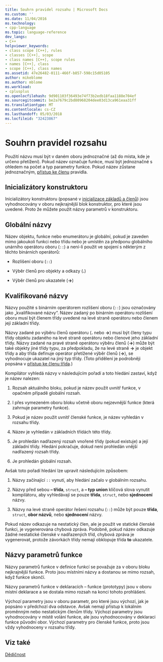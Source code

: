 ```yaml
---
title: Souhrn pravidel rozsahu | Microsoft Docs
ms.custom: ''
ms.date: 11/04/2016
ms.technology:
- cpp-language
ms.topic: language-reference
dev_langs:
- C++
helpviewer_keywords:
- class scope [C++], rules
- classes [C++], scope
- class names [C++], scope rules
- names [C++], class
- scope [C++], class names
ms.assetid: 47e26482-0111-466f-b857-598c15d05105
author: mikeblome
ms.author: mblome
ms.workload:
- cplusplus
ms.openlocfilehash: 9d901103f36493e74f73b2edb18faa1188e704ef
ms.sourcegitcommit: be2a7679c2bd80968204dee03d13ca961eaa31ff
ms.translationtype: MT
ms.contentlocale: cs-CZ
ms.lasthandoff: 05/03/2018
ms.locfileid: "32423867"
---
```

# <a name="summary-of-scope-rules"></a>Souhrn pravidel rozsahu
Použití názvu musí být v daném oboru jednoznačné (až do místa, kde je určeno přetížení). Pokud název označuje funkce, musí být jednoznačné s ohledem na počet a typ parametry funkce. Pokud název zůstane jednoznačným, [přístup ke členu](../cpp/member-access-control-cpp.md) pravidla.  
  
## <a name="constructor-initializers"></a>Inicializátory konstruktoru  
 Inicializátory konstruktoru (popsané v [inicializace základů a členů](http://msdn.microsoft.com/en-us/2f71377e-2b6b-49da-9a26-18e9b40226a1)) jsou vyhodnocovány v oboru nejkrajnější blok konstruktor, pro které jsou uvedené. Proto že můžete použít názvy parametrů v konstruktoru.  
  
## <a name="global-names"></a>Globální názvy  
 Název objektu, funkce nebo enumerátoru je globální, pokud je zaveden mimo jakoukoli funkci nebo třídu nebo je umístěn za předponu globálního unárního operátoru oboru (`::`) a není-li použit ve spojení s některým z těchto binárních operátorů:  
  
-   Rozlišení oboru (`::`)  
  
-   Výběr členů pro objekty a odkazy (**.**)  
  
-   Výběr členů pro ukazatele (**->**)  
  
## <a name="qualified-names"></a>Kvalifikované názvy  
 Názvy použité s binárním operátorem rozlišení oboru (`::`) jsou označovány jako „kvalifikované názvy“. Název zadaný po binárním operátoru rozlišení oboru musí být členem třídy uvedené na levé straně operátoru nebo členem její základní třídy.  
  
 Názvy zadané po výběru členů operátoru (**.** nebo **->**) musí být členy typu třídy objektu zadaného na levé straně operátoru nebo členové jeho základní třídy. Názvy zadané na pravé straně operátoru výběru členů (**->**) může být také objekty jiné třídy typu, za předpokladu, že na levé straně **->** je objekt třídy a aby třída definuje operátor přetížené výběr členů (**->**), se vyhodnocuje ukazatel na jiný typ třídy. (Toto přidělení je podrobněji popsána v [přístup ke členu třída](../cpp/member-access.md).)  
  
 Kompilátor vyhledá názvy v následujícím pořadí a toto hledání zastaví, když je název nalezen:  
  
1.  Rozsah aktuálního bloku, pokud je název použit uvnitř funkce, v opačném případě globální rozsah.  
  
2.  I přes vymezeném oboru bloku včetně oboru nejzevnější funkce (která zahrnuje parametry funkce).  
  
3.  Pokud je název použit uvnitř členské funkce, je název vyhledán v rozsahu třídy.  
  
4.  Název je vyhledán v základních třídách této třídy.  
  
5.  Je prohledán nadřazený rozsah vnořené třídy (pokud existuje) a její základní třídy. Hledání pokračuje, dokud není prohledán vnější nadřazený rozsah třídy.  
  
6.  Je prohledán globální rozsah.  
  
 Avšak toto pořadí hledání lze upravit následujícím způsobem:  
  
1.  Názvy začínající `::` vynutí, aby hledání začalo v globálním rozsahu.  
  
2.  Názvy před sebou **– třída**, `struct`, a **– typ union** klíčová slova vynutit kompilátoru, aby vyhledávají se pouze **třída**, `struct`, nebo **sjednocení**  názvy.  
  
3.  Názvy na levé straně operátor řešení rozsahu (`::`) může být pouze **třída**, `struct`, **obor názvů**, nebo **sjednocení** názvy.  
  
 Pokud název odkazuje na nestatický člen, ale je použit ve statické členské funkci, je vygenerována chybová zpráva. Podobně, pokud název odkazuje žádné nestatické členské v nadřazených tříd, chybová zpráva je vygenerovat, protože závorkách třídy nemají obklopuje třída **to** ukazatele.  
  
## <a name="function-parameter-names"></a>Názvy parametrů funkce  
 Názvy parametrů funkce v definice funkcí se považuje za v oboru bloku nejkrajnější funkce. Proto jsou místními názvy a dostanou se mimo rozsah, když funkce skončí.  
  
 Názvy parametrů funkce v deklaracích – funkce (prototypy) jsou v oboru místní deklarace a se dostala mimo rozsah na konci tohoto prohlášení.  
  
 Výchozí parametry jsou v oboru parametr, pro které jsou výchozí, jak je popsáno v předchozí dva odstavce. Avšak nemají přístup k lokálním proměnným nebo nestatickým členům třídy. Výchozí parametry jsou vyhodnocovány v místě volání funkce, ale jsou vyhodnocovány v deklaraci funkce původní obor. Výchozí parametry pro členské funkce, proto jsou vždy vyhodnoceny v rozsahu třídy.  
  
## <a name="see-also"></a>Viz také  
 [Dědičnost](../cpp/inheritance-cpp.md)